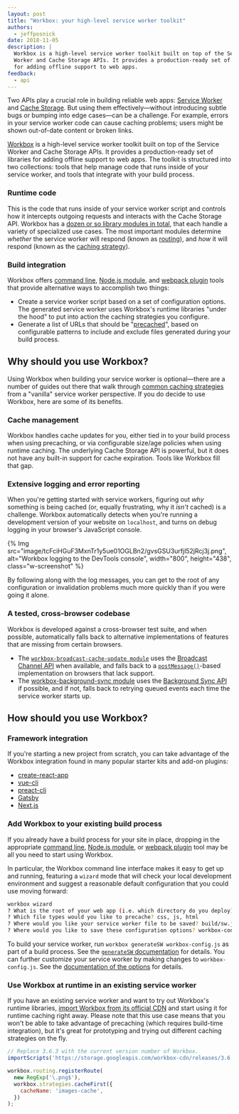 ```yaml
---
layout: post
title: "Workbox: your high-level service worker toolkit"
authors:
  - jeffposnick
date: 2018-11-05
description: |
  Workbox is a high-level service worker toolkit built on top of the Service
  Worker and Cache Storage APIs. It provides a production-ready set of libraries
  for adding offline support to web apps.
feedback:
  - api
---
```


Two APIs play a crucial role in building reliable web apps:
[Service Worker](https://developer.mozilla.org/docs/Web/API/Service_Worker_API)
and [Cache Storage](https://developer.mozilla.org/docs/Web/API/Cache). But
using them effectively—without introducing subtle bugs or bumping into edge
cases—can be a challenge. For example, errors in your service worker code can
cause caching problems; users might be shown out-of-date content or broken
links.

[Workbox](https://developers.google.com/web/tools/workbox/) is a high-level
service worker toolkit built on top of the Service Worker and Cache Storage
APIs. It provides a production-ready set of libraries for adding offline support to
web apps. The toolkit is structured into two collections: tools that help manage
code that runs inside of your service worker, and tools that integrate with your
build process.

### Runtime code

This is the code that runs inside of your service worker script and controls how
it intercepts outgoing requests and interacts with the Cache Storage API.
Workbox has a
[dozen or so library modules in total](https://developers.google.com/web/tools/workbox/modules/),
that each handle a variety of specialized use cases. The most important modules
determine _whether_ the service worker will respond (known as
[routing](https://developers.google.com/web/tools/workbox/modules/workbox-routing)),
and _how_ it will respond (known as the
[caching strategy](https://developers.google.com/web/tools/workbox/modules/workbox-strategies)).

### Build integration

Workbox offers
[command line](https://developers.google.com/web/tools/workbox/modules/workbox-cli),
[Node.js module](https://developers.google.com/web/tools/workbox/modules/workbox-build),
and
[webpack plugin](https://developers.google.com/web/tools/workbox/modules/workbox-webpack-plugin)
tools that provide alternative ways to accomplish two things:

+  Create a service worker script based on a set of configuration
    options. The generated service worker uses Workbox's runtime libraries
    "under the hood" to put into action the caching strategies you configure.
+  Generate a list of URLs that should be
    "[precached](https://developers.google.com/web/tools/workbox/modules/workbox-precaching)",
    based on configurable patterns to include and exclude files generated
    during your build process.

## Why should you use Workbox?

Using Workbox when building your service worker is optional—there are a number
of guides out there that walk through
[common caching strategies](https://developers.google.com/web/fundamentals/instant-and-offline/offline-cookbook/)
from a "vanilla" service worker perspective. If you do decide to use Workbox,
here are some of its benefits.

### Cache management

Workbox handles cache updates for you, either tied in to your build process when
using precaching, or via configurable size/age policies when using runtime
caching. The underlying Cache Storage API is powerful, but it does not have any
built-in support for cache expiration. Tools like Workbox fill that gap.

### Extensive logging and error reporting

When you're getting started with service workers, figuring out _why_ something
is being cached (or, equally frustrating, why it _isn't_ cached) is a challenge.
Workbox automatically detects when you're running a development version of your
website on `localhost`, and turns on debug logging in your browser's JavaScript
console.

{% Img src="image/tcFciHGuF3MxnTr1y5ue01OGLBn2/gvsGSU3urfjl52jRcj3j.png", alt="Workbox logging to the DevTools console", width="800", height="438", class="w-screenshot" %}

By following along with the log messages, you can get to the root of any
configuration or invalidation problems much more quickly than if you were going
it alone.

### A tested, cross-browser codebase

Workbox is developed against a cross-browser test suite, and when possible,
automatically falls back to alternative implementations of features that are
missing from certain browsers.

+  The
    [`workbox-broadcast-cache-update module`](https://developers.google.com/web/tools/workbox/modules/workbox-broadcast-cache-update)
    uses the
    [Broadcast Channel API](https://developer.mozilla.org/docs/Web/API/Broadcast_Channel_API)
    when available, and falls back to a
    [`postMessage()`](https://developer.mozilla.org/docs/Web/API/Window/postMessage)-based
    implementation on browsers that lack support.
+  The
    [workbox-background-sync module](https://developers.google.com/web/tools/workbox/modules/workbox-background-sync)
    uses the
    [Background Sync API](https://developers.google.com/web/updates/2015/12/background-sync)
    if possible, and if not, falls back to retrying queued events each time the
    service worker starts up.

## How should you use Workbox?

### Framework integration

If you're starting a new project from scratch, you can take advantage of the
Workbox integration found in many popular starter kits and add-on plugins:

+  [create-react-app](https://facebook.github.io/create-react-app/docs/making-a-progressive-web-app)
+  [vue-cli](https://github.com/vuejs/vue-cli/blob/dev/packages/%40vue/cli-plugin-pwa/README.md)
+  [preact-cli](https://github.com/prateekbh/preact-cli-workbox-plugin/blob/master/README.md)
+  [Gatsby](https://www.gatsbyjs.org/packages/gatsby-plugin-offline/)
+  [Next.js](https://github.com/hanford/next-offline/blob/master/readme.md)

### Add Workbox to your existing build process

If you already have a build process for your site in place, dropping in the
appropriate
[command line](https://developers.google.com/web/tools/workbox/modules/workbox-cli),
[Node.js module](https://developers.google.com/web/tools/workbox/modules/workbox-build),
or
[webpack plugin](https://developers.google.com/web/tools/workbox/modules/workbox-webpack-plugin)
tool may be all you need to start using Workbox.

In particular, the Workbox command line interface makes it easy to get up and
running, featuring a `wizard` mode that will check your local development
environment and suggest a reasonable default configuration that you could use
moving forward:

```bash
workbox wizard
? What is the root of your web app (i.e. which directory do you deploy)? src/
? Which file types would you like to precache? css, js, html
? Where would you like your service worker file to be saved? build/sw.js
? Where would you like to save these configuration options? workbox-config.js
```

To build your service worker, run `workbox generateSW workbox-config.js`
as part of a build process. See the [`generateSW` documentation](https://goo.gl/fdTQBf) for details.
You can further customize your service worker by making changes to `workbox-config.js`.
See the [documentation of the options](https://goo.gl/gVo87N) for details.


### Use Workbox at runtime in an existing service worker

If you have an existing service worker and want to try out Workbox's runtime
libraries,
[import Workbox from its official CDN](https://developers.google.com/web/tools/workbox/modules/workbox-sw#using_workbox_sw_via_cdn)
and start using it for runtime caching right away. Please note that this use
case means that you won't be able to take advantage of precaching (which
requires build-time integration), but it's great for prototyping and trying out
different caching strategies on the fly.

```js
// Replace 3.6.3 with the current version number of Workbox.
importScripts('https://storage.googleapis.com/workbox-cdn/releases/3.6.3/workbox-sw.js');

workbox.routing.registerRoute(
  new RegExp('\.png$'),
  workbox.strategies.cacheFirst({
    cacheName: 'images-cache',
  })
);
```
